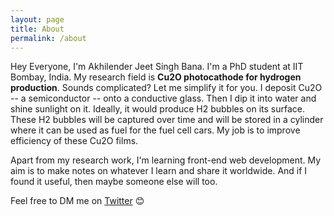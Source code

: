 ```yaml
---
layout: page
title: About
permalink: /about
---
```


Hey Everyone, I'm Akhilender Jeet Singh Bana. I'm a PhD student at IIT Bombay, India. My research field is **Cu2O photocathode for hydrogen production**. Sounds complicated? Let me simplify it for you. I deposit Cu2O -- a semiconductor -- onto a conductive glass. Then I dip it into water and shine sunlight on it. Ideally, it would produce H2 bubbles on its surface. These H2 bubbles will be captured over time and will be stored in a cylinder where it can be used as fuel for the fuel cell cars. My job is to improve efficiency of these Cu2O films. 

Apart from my research work, I'm learning front-end web development. My aim is to make notes on whatever I learn and share it worldwide. And if I found it useful, then maybe someone else will too.   

Feel free to DM me on [Twitter](https://twitter.com/F1killua) 😊 